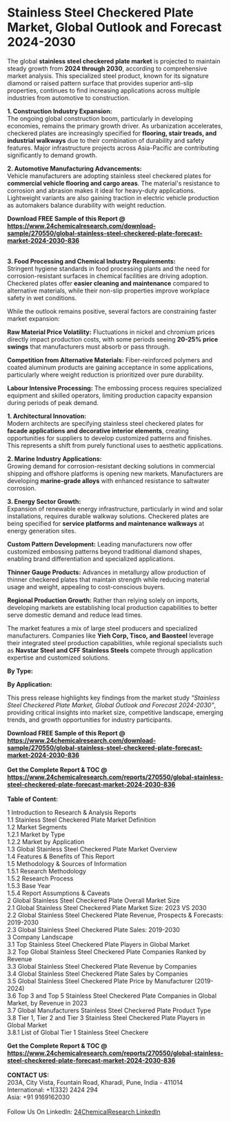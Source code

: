 <h1>Stainless Steel Checkered Plate Market, Global Outlook and Forecast 2024-2030</h1><p>The global <strong>stainless steel checkered plate market</strong> is projected to maintain steady growth from <strong>2024 through 2030</strong>, according to comprehensive market analysis. This specialized steel product, known for its signature diamond or raised pattern surface that provides superior anti-slip properties, continues to find increasing applications across multiple industries from automotive to construction.</p><p><strong>1. Construction Industry Expansion:</strong><br>
The ongoing global construction boom, particularly in developing economies, remains the primary growth driver. As urbanization accelerates, checkered plates are increasingly specified for <strong>flooring, stair treads, and industrial walkways</strong> due to their combination of durability and safety features. Major infrastructure projects across Asia-Pacific are contributing significantly to demand growth.</p><p><strong>2. Automotive Manufacturing Advancements:</strong><br>
Vehicle manufacturers are adopting stainless steel checkered plates for <strong>commercial vehicle flooring and cargo areas</strong>. The material's resistance to corrosion and abrasion makes it ideal for heavy-duty applications. Lightweight variants are also gaining traction in electric vehicle production as automakers balance durability with weight reduction.</p><div><b>Download FREE Sample of this Report @ 
            <a href="https://www.24chemicalresearch.com/download-sample/270550/global-stainless-steel-checkered-plate-forecast-market-2024-2030-836">
            https://www.24chemicalresearch.com/download-sample/270550/global-stainless-steel-checkered-plate-forecast-market-2024-2030-836</a></b></div><br><p><strong>3. Food Processing and Chemical Industry Requirements:</strong><br>
Stringent hygiene standards in food processing plants and the need for corrosion-resistant surfaces in chemical facilities are driving adoption. Checkered plates offer <strong>easier cleaning and maintenance</strong> compared to alternative materials, while their non-slip properties improve workplace safety in wet conditions.</p><p>While the outlook remains positive, several factors are constraining faster market expansion:</p><p><strong>Raw Material Price Volatility:</strong> Fluctuations in nickel and chromium prices directly impact production costs, with some periods seeing <strong>20-25% price swings</strong> that manufacturers must absorb or pass through.</p><p><strong>Competition from Alternative Materials:</strong> Fiber-reinforced polymers and coated aluminum products are gaining acceptance in some applications, particularly where weight reduction is prioritized over pure durability.</p><p><strong>Labour Intensive Processing:</strong> The embossing process requires specialized equipment and skilled operators, limiting production capacity expansion during periods of peak demand.</p><p><strong>1. Architectural Innovation:</strong><br>
Modern architects are specifying stainless steel checkered plates for <strong>facade applications and decorative interior elements</strong>, creating opportunities for suppliers to develop customized patterns and finishes. This represents a shift from purely functional uses to aesthetic applications.</p><p><strong>2. Marine Industry Applications:</strong><br>
Growing demand for corrosion-resistant decking solutions in commercial shipping and offshore platforms is opening new markets. Manufacturers are developing <strong>marine-grade alloys</strong> with enhanced resistance to saltwater corrosion.</p><p><strong>3. Energy Sector Growth:</strong><br>
Expansion of renewable energy infrastructure, particularly in wind and solar installations, requires durable walkway solutions. Checkered plates are being specified for <strong>service platforms and maintenance walkways</strong> at energy generation sites.</p><p><strong>Custom Pattern Development:</strong> Leading manufacturers now offer customized embossing patterns beyond traditional diamond shapes, enabling brand differentiation and specialized applications.</p><p><strong>Thinner Gauge Products:</strong> Advances in metallurgy allow production of thinner checkered plates that maintain strength while reducing material usage and weight, appealing to cost-conscious buyers.</p><p><strong>Regional Production Growth:</strong> Rather than relying solely on imports, developing markets are establishing local production capabilities to better serve domestic demand and reduce lead times.</p><p>The market features a mix of large steel producers and specialized manufacturers. Companies like <strong>Yieh Corp, Tisco, and Baosteel</strong> leverage their integrated steel production capabilities, while regional specialists such as <strong>Navstar Steel and CFF Stainless Steels</strong> compete through application expertise and customized solutions.</p><p><strong>By Type:</strong></p><p><strong>By Application:</strong></p><p>This press release highlights key findings from the market study <em>"Stainless Steel Checkered Plate Market, Global Outlook and Forecast 2024-2030"</em>, providing critical insights into market size, competitive landscape, emerging trends, and growth opportunities for industry participants.</p><div><b>Download FREE Sample of this Report @ 
            <a href="https://www.24chemicalresearch.com/download-sample/270550/global-stainless-steel-checkered-plate-forecast-market-2024-2030-836">
            https://www.24chemicalresearch.com/download-sample/270550/global-stainless-steel-checkered-plate-forecast-market-2024-2030-836</a></b></div><br><div><b>Get the Complete Report & TOC @ 
            <a href="https://www.24chemicalresearch.com/reports/270550/global-stainless-steel-checkered-plate-forecast-market-2024-2030-836">
            https://www.24chemicalresearch.com/reports/270550/global-stainless-steel-checkered-plate-forecast-market-2024-2030-836</a></b></div><br>
            <b>Table of Content:</b><p>1 Introduction to Research & Analysis Reports<br />
    1.1 Stainless Steel Checkered Plate Market Definition<br />
    1.2 Market Segments<br />
        1.2.1 Market by Type<br />
        1.2.2 Market by Application<br />
    1.3 Global Stainless Steel Checkered Plate Market Overview<br />
    1.4 Features & Benefits of This Report<br />
    1.5 Methodology & Sources of Information<br />
        1.5.1 Research Methodology<br />
        1.5.2 Research Process<br />
        1.5.3 Base Year<br />
        1.5.4 Report Assumptions & Caveats<br />
2 Global Stainless Steel Checkered Plate Overall Market Size<br />
    2.1 Global Stainless Steel Checkered Plate Market Size: 2023 VS 2030<br />
    2.2 Global Stainless Steel Checkered Plate Revenue, Prospects & Forecasts: 2019-2030<br />
    2.3 Global Stainless Steel Checkered Plate Sales: 2019-2030<br />
3 Company Landscape<br />
    3.1 Top Stainless Steel Checkered Plate Players in Global Market<br />
    3.2 Top Global Stainless Steel Checkered Plate Companies Ranked by Revenue<br />
    3.3 Global Stainless Steel Checkered Plate Revenue by Companies<br />
    3.4 Global Stainless Steel Checkered Plate Sales by Companies<br />
    3.5 Global Stainless Steel Checkered Plate Price by Manufacturer (2019-2024)<br />
    3.6 Top 3 and Top 5 Stainless Steel Checkered Plate Companies in Global Market, by Revenue in 2023<br />
    3.7 Global Manufacturers Stainless Steel Checkered Plate Product Type<br />
    3.8 Tier 1, Tier 2 and Tier 3 Stainless Steel Checkered Plate Players in Global Market<br />
        3.8.1 List of Global Tier 1 Stainless Steel Checkere</p><div><b>Get the Complete Report & TOC @ 
            <a href="https://www.24chemicalresearch.com/reports/270550/global-stainless-steel-checkered-plate-forecast-market-2024-2030-836">
            https://www.24chemicalresearch.com/reports/270550/global-stainless-steel-checkered-plate-forecast-market-2024-2030-836</a></b></div><br><b>CONTACT US:</b><br>
            203A, City Vista, Fountain Road, Kharadi, Pune, India - 411014<br>
            International: +1(332) 2424 294<br>
            Asia: +91 9169162030 <br><br>
            Follow Us On LinkedIn: <a href="https://www.linkedin.com/company/24chemicalresearch/">24ChemicalResearch LinkedIn</a>